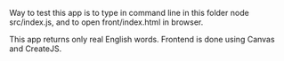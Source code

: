 Way to test this app is to type in command line in this folder node src/index.js, and to open front/index.html in browser.

This app returns only real English words.
Frontend is done using Canvas and CreateJS.